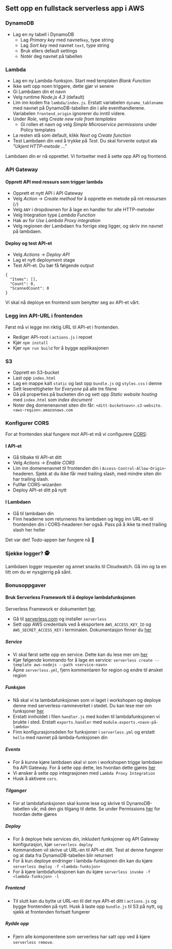## Sett opp en fullstack serverless app i AWS

### DynamoDB
- Lag en ny tabell i DynamoDB
  - Lag _Primary key_ med navnet`key`, type string
  - Lag _Sort key_ med navnet `text`, type string
  - Bruk ellers default settings
  - Notér deg navnet på tabellen

### Lambda
- Lag en ny Lambda-funksjon. Start med templaten _Blank Function_
- Ikke sett opp noen triggere, dette gjør vi senere
- Gi Lambdaen din et navn
- Velg runtime _Node.js 4.3_ (default)
- Lim inn koden fra `lambda/index.js`. Erstatt variabelen `dynamo_tablename` med navnet på DynamoDB-tabellen din i alle eventhandlerene. Variabelen `frontend_origin` ignorerer du inntil videre.
- Under _Role_, velg _Create new role from templates_
  - Gi rollen et navn og velg _Simple Microservice permissions_ under Policy templates
- La resten stå som default, klikk _Next_ og _Create function_
- Test Lambdaen din ved å trykke på _Test_. Du skal forvente output ala _"Ukjent HTTP-metode ..."_

Lambdaen din er nå opprettet. Vi fortsetter med å sette opp API og frontend.

### API Gateway

#### Opprett API med ressurs som trigger lambda
- Opprett et nytt API i API Gateway
- Velg _Action_ -> _Create method_ for å opprette en metode på rot-ressursen (`/`)
- Velg `ANY` i dropdownen for å lage en handler for alle HTTP-metoder
- Velg Integration type _Lambda Function_
- Hak av for _Use Lambda Proxy integration_
- Velg regionen der Lambdaen fra forrige steg ligger, og skriv inn navnet på lambdaen.

#### Deploy og test API-et
- Velg _Actions_ -> _Deploy API_
- Lag et nytt deployment stage
- Test API-et. Du bør få følgende output

```
{
  "Items": [],
  "Count": 0,
  "ScannedCount": 0
}
```

Vi skal nå deploye en frontend som benytter seg av API-et vårt.

### Legg inn API-URL i frontenden
Først må vi legge inn riktig URL til API-et i frontenden.
- Rediger API-root i `actions.js` i repoet
- Kjør `npm install`
- Kjør `npm run build` for å bygge applikasjonen

### S3
- Opprett en S3-bucket
- Last opp `index.html`
- Lag en mappe kalt `static` og last opp `bundle.js` og `styles.css` i denne
- Sett leserettigheter for _Everyone_ på alle tre filene
- Gå på properties på bucketen din og sett opp _Static website hosting_ med `index.html` som _index document_
- Noter deg domenenavnet siten din får: `<ditt-bucketnavn>.s3-website.<aws-region>.amazonaws.com`

### Konfigurer CORS
For at frontenden skal fungere mot API-et må vi configurere [CORS](https://developer.mozilla.org/en-US/docs/Web/HTTP/Access_control_CORS):

#### I API-et
- Gå tilbake til API-et ditt
- Velg _Actions_ -> _Enable CORS_
- Lim inn domenenavnet til frontenden din i `Access-Control-Allow-Origin`-headeren. Sjekk at du ikke får med trailing slash, med mindre siten din har trailing slash.
- Fullfør CORS-wizarden
- Deploy API-et ditt på nytt

#### I Lambdaen
- Gå til lambdaen din
- Finn headerne som returneres fra lambdaen og legg inn URL-en til frontenden din i CORS-headeren her også. Pass på å ikke ta med trailing slash her heller

Det var det! Todo-appen bør fungere nå 🚀

### Sjekke logger? 🕵

Lambdaen logger requester og annet snacks til Cloudwatch. Gå inn og ta en titt om du er nysgjerrig på sånt.

### Bonusoppgaver

#### Bruk Serverless Framework til å deploye lambdafunksjonen
Serverless Framework er dokumentert [her](https://serverless.com/framework/docs/).

- Gå til [serverless.com](https://serverless.com/framework/docs/providers/aws/guide/installation/) og installer `serverless`
- Sett opp AWS credentials ved å eksportere `AWS_ACCESS_KEY_ID` og `AWS_SECRET_ACCESS_KEY` i terminalen. Dokumentasjon finner du [her](https://serverless.com/framework/docs/providers/aws/guide/credentials/)

##### Service
- Vi skal først sette opp en service. Dette kan du lese mer om [her](https://serverless.com/framework/docs/providers/aws/guide/services/)
- Kjør følgende kommando for å lage en service: `serverless create --template aws-nodejs --path <service-navn>`
- Åpne `serverless.yml`, fjern kommentaren for region og endre til ønsket region

##### Funksjon
- Nå skal vi ta lambdafunksjonen som vi laget i workshopen og deploye denne med serverless-rammeverket i stedet. Du kan lese mer om funksjoner [her](https://serverless.com/framework/docs/providers/aws/guide/functions/)
- Erstatt innholdet i filen `handler.js` med koden til lambdafunksjonen vi brukte i sted. Erstatt `exports.handler` med `module.exports.<navn-på-lambda>`
- Finn konfigurasjonsdelen for funksjoner i `serverless.yml` og erstatt `hello` med navnet på lambda-funksjonen din

##### Events
- For å kunne kjøre lambdaen skal vi som i workshopen trigge lambdaen fra API Gateway. For å sette opp dette, les hvordan dette gjøres [her](https://serverless.com/framework/docs/providers/aws/events/apigateway/)
- Vi ønsker å sette opp integrasjonen med `Lambda Proxy Integration`
- Husk å aktivere `cors`.

##### Tilganger
- For at lambdafunksjonen skal kunne lese og skrive til DynamoDB-tabellen vår, må den gis tilgang til dette. Se under Permissions [her](https://serverless.com/framework/docs/providers/aws/guide/functions/) for hvordan dette gjøres

##### Deploy
- For å deploye hele services din, inkludert funksjoner og API Gateway konfigurasjon, kjør `serverless deploy`
- Kommandoen vil skrive ut URL-en til API-et ditt. Test at denne fungerer og at data fra DynamoDB-tabellen blir returnert
- For å kun deploye endringer i lambda-funksjonen din kan du kjøre `serverless deploy -f <lambda-funksjon>`
- For å kjøre lambdafunksjonen kan du kjøre `serverless invoke -f <lambda-funksjon> -l`

##### Frontend
- Til slutt kan du bytte ut URL-en til det nye API-et ditt i `actions.js` og bygge frontenden på nytt. Husk å laste opp `bundle.js` til S3 på nytt, og sjekk at frontenden fortsatt fungerer

##### Rydde opp
- Fjern alle komponentene som serverless har satt opp ved å kjøre `serverless remove`.
